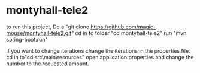 # montyhall-tele2

to run this project,
Do a "git clone https://github.com/magic-mouse/montyhall-tele2.git"
cd in to folder "cd montyhall-tele2"
run "mvn spring-boot:run"

if you want to change iterations change the iterations in the properties file.
cd in to"cd src\main\resources"
open application.properties and change the number to the requested amount.
